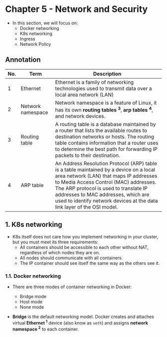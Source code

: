 # Chapter 5 - Network and Security

* In this section, we will focus on:
  * Docker networking
  * K8s networking
  * Ingress
  * Network Policy

## Annotation
|No.|Term|Description|
|-|-|-|
|1|Ethernet|Ethernet is a family of networking technologies used to transmit data over a local area network (LAN)|
|2|Network namespace|Network namespace is a feature of Linux, it has its own **routing tables $^{3}$**, **arp tables $^{4}$**, and network devices.|
|3| Routing table|A routing table is a database maintained by a router that lists the available routes to destination networks or hosts. The routing table contains information that a router uses to determine the best path for forwarding IP packets to their destination.|
|4|ARP table|An Address Resolution Protocol (ARP) table is a table maintained by a device on a local area network (LAN) that maps IP addresses to Media Access Control (MAC) addresses. The ARP protocol is used to translate IP addresses to MAC addresses, which are used to identify network devices at the data link layer of the OSI model.|

## 1. K8s networking
* K8s itself does not care how you implement networking in your cluster, but you must meet its three requirements:
  * All containers should be accessible to each other without NAT, regardless of which nodes they are on.
  * All nodes should communicate with all containers.
  * The IP container should see itself the same way as the others see it.

### 1.1. Docker networking
* There are three modes of container networking in Docker:
  * Bridge mode
  * Host mode
  * None mode

* **Bridge** is the default networking model. Docker creates and attaches virtual __Ethernet $^{1}$__ device (also know as `veth`) and assigns **network namespace $^{2}$** to each container.

